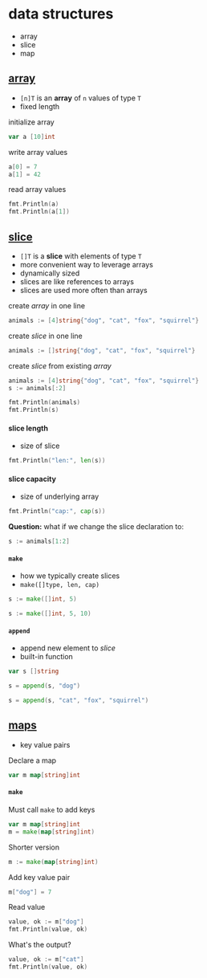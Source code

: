 # data structures
* array
* slice
* map

## [array](https://tour.golang.org/moretypes/6)
* `[n]T` is an **array** of `n` values of type `T`
* fixed length


initialize array

```go
var a [10]int
```

write array values

```go
a[0] = 7
a[1] = 42
```

read array values

```go
fmt.Println(a)
fmt.Println(a[1])
```

## [slice](https://tour.golang.org/moretypes/7)
* `[]T` is a **slice** with elements of type `T`
* more convenient way to leverage arrays
* dynamically sized
* slices are like references to arrays
* slices are used more often than arrays

create *array* in one line

```go
animals := [4]string{"dog", "cat", "fox", "squirrel"}

```

create *slice* in one line

```go
animals := []string{"dog", "cat", "fox", "squirrel"}
```

create *slice* from existing *array*

```go
animals := [4]string{"dog", "cat", "fox", "squirrel"}
s := animals[:2]

fmt.Println(animals)
fmt.Println(s)
```

#### slice length
* size of slice

```go
fmt.Println("len:", len(s))
```

#### slice capacity
* size of underlying array

```go
fmt.Println("cap:", cap(s))
```

**Question:** what if we change the slice declaration to:

```go
s := animals[1:2]
```

#### `make`
* how we typically create slices
* `make([]type, len, cap)`

```go
s := make([]int, 5)
```

```go
s := make([]int, 5, 10)
```

#### `append`
* append new element to *slice*
* built-in function

```go
var s []string

s = append(s, "dog")

s = append(s, "cat", "fox", "squirrel")
```

## [maps](https://tour.golang.org/moretypes/19)
* key value pairs

Declare a map

```go
var m map[string]int
```

#### `make`

Must call `make` to add keys

```go
var m map[string]int
m = make(map[string]int)
```

Shorter version

```go
m := make(map[string]int)
```

Add key value pair

```go
m["dog"] = 7
```

Read value

```go
value, ok := m["dog"]
fmt.Println(value, ok)
```

What's the output?

```go
value, ok := m["cat"]
fmt.Println(value, ok)
```
